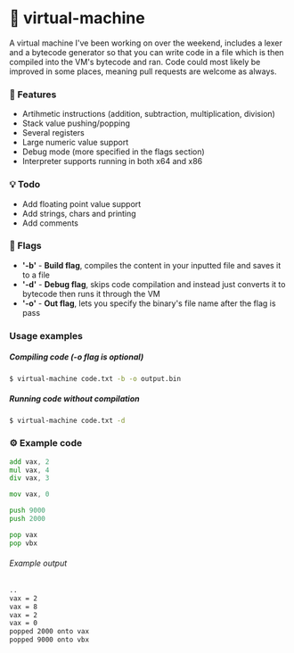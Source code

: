 # :scroll: virtual-machine
A virtual machine I've been working on over the weekend, includes a lexer and a bytecode generator so that you can write code in a file which is then compiled into the VM's bytecode and ran.
Code could most likely be improved in some places, meaning pull requests are welcome as always.

### :exploding_head: Features
* Artihmetic instructions (addition, subtraction, multiplication, division)
* Stack value pushing/popping
* Several registers
* Large numeric value support
* Debug mode (more specified in the flags section)
* Interpreter supports running in both x64 and x86

### :bulb: Todo
* Add floating point value support
* Add strings, chars and printing
* Add comments

### :checkered_flag: Flags
* **'-b'** - **Build flag**, compiles the content in your inputted file and saves it to a file
* **'-d'** - **Debug flag**, skips code compilation and instead just converts it to bytecode then runs it through the VM
* **'-o'** - **Out flag**, lets you specify the binary's file name after the flag is pass

### Usage examples
##### Compiling code (-o flag is optional)
```bash
$ virtual-machine code.txt -b -o output.bin
```
##### Running code without compilation
```bash
$ virtual-machine code.txt -d
```

### :gear: Example code
```asm
add vax, 2
mul vax, 4
div vax, 3

mov vax, 0

push 9000
push 2000

pop vax
pop vbx
```
###### Example output
```bash
..
vax = 2
vax = 8
vax = 2
vax = 0
popped 2000 onto vax
popped 9000 onto vbx
```
